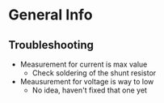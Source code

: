 # General Info

## Troubleshooting
* Measurement for current is max value
  * Check soldering of the shunt resistor
* Meausurement for voltage is way to low
  * No idea, haven't fixed that one yet